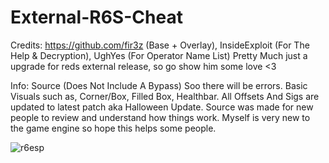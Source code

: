 # External-R6S-Cheat

Credits: https://github.com/fir3z (Base + Overlay), InsideExploit (For The Help & Decryption), UghYes (For Operator Name List)
Pretty Much just a upgrade for reds external release, so go show him some love <3

Info: Source (Does Not Include A Bypass) Soo there will be errors. Basic Visuals such as, Corner/Box, Filled Box, Healthbar.
All Offsets And Sigs are updated to latest patch aka Halloween Update. Source was made for new people to review and understand how things work.
Myself is very new to the game engine so hope this helps some people.


![r6esp](https://user-images.githubusercontent.com/80023326/137443995-4e76c017-6829-4c72-ad81-dba5e14bd3a4.PNG)
